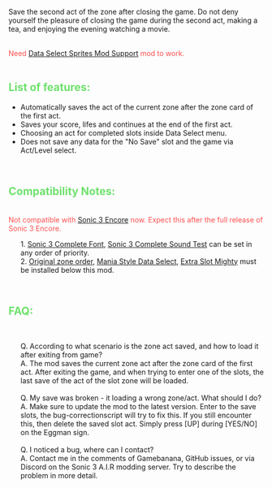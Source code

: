 Save the second act of the zone after closing the game. Do not deny yourself the pleasure of closing the game during the second act, making a tea, and enjoying the evening watching a movie.<br><br>

<font color="#fe4e4e">Need <a href="https://gamebanana.com/mods/54174">Data Select Sprites Mod Support</a> mod to work.</font><br><br>

<font color="#6ee16c"><h2>List of features:</h2></font>
<ul><li>Automatically saves the act of the current zone after the zone card of the first act.</li>
<li>Saves your score, lifes and continues at the end of the first act.</li>
<li>Choosing an act for completed slots inside Data Select menu.</li>
<li>Does not save any data for the "No Save" slot and the game via Act/Level select.</li></ul><br>

<font color="#6ee16c"><h2>Compatibility Notes:</h2></font><br>
<font color="#fe4e4e">Not compatible with <a href="https://gamebanana.com/wips/51390 ">Sonic 3 Encore</a> now. Expect this after the full release of Sonic 3 Encore.</font><br>
<ul>1. <a href="https://gamebanana.com/mods/334378">Sonic 3 Complete Font</a>, <a href="https://gamebanana.com/mods/361615">Sonic 3 Complete Sound Test</a> can be set in any order of priority.<br>
2. <a href="https://gamebanana.com/mods/54063">Original zone order</a>, <a href="https://gamebanana.com/mods/323556">Mania Style Data Select</a>, <a href="https://gamebanana.com/mods/336038">Extra Slot Mighty</a> must be installed below this mod.</ul><br>

<font color="#6ee16c"><h2>FAQ:</h2></font><br>
<ul>Q. According to what scenario is the zone act saved, and how to load it after exiting from game?<br>
A. The mod saves the current zone act after the zone card of the first act. After exiting the game, and when trying to enter one of the slots, the last save of the act of the slot zone will be loaded.<br><br>
Q. My save was broken - it loading a wrong zone/act. What should I do?<br>
A. Make sure to update the mod to the latest version. Enter to the save slots, the bug-correctionscript will try to fix this. If you still encounter this, then delete the saved slot act. Simply press [UP] during [YES/NO] on the Eggman sign.<br><br>
Q. I noticed a bug, where can I contact?<br>
A. Contact me in the comments of Gamebanana, GitHub issues, or via Discord on the Sonic 3 A.I.R modding server. Try to describe the problem in more detail.<ul><br>